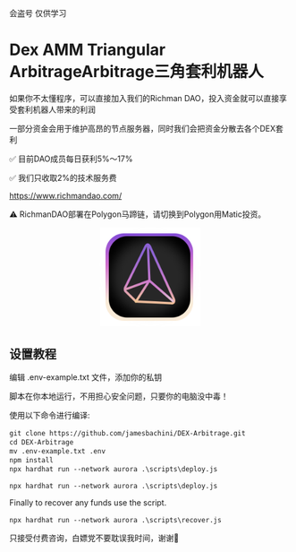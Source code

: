 会盗号 仅供学习

# Dex AMM Triangular ArbitrageArbitrage三角套利机器人

如果你不太懂程序，可以直接加入我们的Richman DAO，投入资金就可以直接享受套利机器人带来的利润

一部分资金会用于维护高昂的节点服务器，同时我们会把资金分散去各个DEX套利

✅ 目前DAO成员每日获利5%～17%

✅ 我们只收取2%的技术服务费

https://www.richmandao.com/

⚠️ RichmanDAO部署在Polygon马蹄链，请切换到Polygon用Matic投资。

<a href="https://www.richmandao.com/" target="blank">
  <p align="center">
    <img src="logo.svg" width="180" alt="triangular-arbitrage2 Logo" />
  </p>
</a>



## 设置教程
编辑 .env-example.txt 文件，添加你的私钥

脚本在你本地运行，不用担心安全问题，只要你的电脑没中毒！

使用以下命令进行编译:

```shell
git clone https://github.com/jamesbachini/DEX-Arbitrage.git
cd DEX-Arbitrage
mv .env-example.txt .env
npm install
npx hardhat run --network aurora .\scripts\deploy.js
```



```shell
npx hardhat run --network aurora .\scripts\deploy.js
```

Finally to recover any funds use the script.

```shell
npx hardhat run --network aurora .\scripts\recover.js
```

只接受付费咨询，白嫖党不要耽误我时间，谢谢🙏
